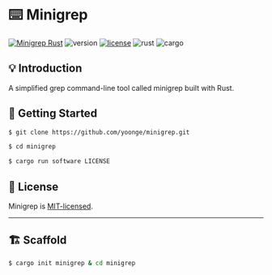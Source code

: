 # ⌨️  Minigrep

[![Minigrep Rust](https://img.shields.io/badge/Minigrep-Rust-orange)](https://github.com/yoonge/minigrep) ![version](https://img.shields.io/badge/version-0.1.0-yellow) [![license](https://img.shields.io/badge/license-MIT-blue)](./LICENSE) ![rust](https://img.shields.io/badge/rust-1.75.0-green.svg) ![cargo](https://img.shields.io/badge/cargo-1.75.0-orange.svg)


## 💡 Introduction

A simplified grep command-line tool called minigrep built with Rust.


## 🔰 Getting Started

```sh
$ git clone https://github.com/yoonge/minigrep.git

$ cd minigrep

$ cargo run software LICENSE
```


<!-- ## 📁 Index -->


<!-- ## ⚡ Features -->


<!-- ## 📌 TODO -->


## 📄 License

Minigrep is [MIT-licensed](./LICENSE).


<!-- ## 🔗 Links -->


----


## 🏗️ Scaffold

```sh
$ cargo init minigrep & cd minigrep
```

